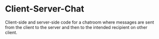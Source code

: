 # Client-Server-Chat
Client-side and server-side code for a chatroom where messages are sent from the client to the server and then to the intended recipient on other client.
